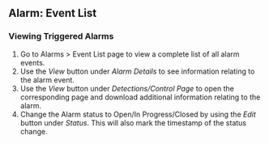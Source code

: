 ## Alarm: Event List
### Viewing Triggered Alarms
1. Go to Alarms > Event List page to view a complete list of all alarm events.
2. Use the *View* button under *Alarm Details* to see information relating to the alarm event.
3. Use the *View* button under *Detections/Control Page* to open the corresponding page and download additional information relating to the alarm.
4. Change the Alarm status to Open/In Progress/Closed by using the *Edit* button under *Status*. This will also mark the timestamp of the status change.
